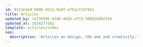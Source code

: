 ```yaml
---
id: 8313e3e9-508b-4521-92df-af52c7137561
title: Articles
updated_by: 1a730506-93d6-4d2b-a772-38062b802324
updated_at: 1624277382
template: articles/index
seo:
  description: 'Articles on design, the web and creativity.'
---
```

